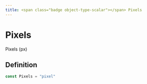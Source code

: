 ```yaml
---
title: <span class="badge object-type-scalar"></span> Pixels
---
```

# <span class="badge object-type-scalar"></span> Pixels

Pixels (px)

## Definition

```go
const Pixels = "pixel"
```
